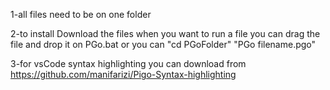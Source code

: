 1-all files need to be on one folder

2-to install Download the files when you want to run a file you can drag the file and drop it on PGo.bat
or you can
"cd PGoFolder"
"PGo filename.pgo"

3-for vsCode syntax highlighting you can download from https://github.com/manifarizi/Pigo-Syntax-highlighting
